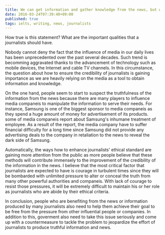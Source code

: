 ```yaml
---
title: We can get information and gather knowledge from the news, but we are unsure how much we should trust journalists
date: 2016-03-24T07:39:40+09:00
published: true
tags: ielts, writing, news, journalists
---
```



How true is this statement?
What are the important qualities that a journalists should have.


Nobody cannot deny the fact that the influence of media in our daily lives has been unprecedented over the past several decades. Such trend is becomming aggravated thanks to the advancement of technology such as mobile devices, the Internet and cable TV channels. In this circumstance, the question about how to ensure the credibility of journalists is gaining importance as we are heavily relying on the media as a tool to obtain information and knowledge.


On the one hand, people seem to start to suspect the truthfulness of the information from the news because there are many players to influence media companeis to manipulate the information to serve their needs. For instance, Samsung is one of the biggest sponsor to media companeis as they spend a huge amount of money for advertisement of its products. some of media companeis report about Samsung's inhumane treatment of employee. As a result of the report, the media company have to suffer financial difficulty for a long time since Samsung did not provide any advertising deals to the company in retaliation to the news to reveal the dark side of Samsung.


Automatically, the ways how to enhance journalists' ethical standard are gaining more attention from the public as more people believe that these methods will contribute immensely to the improvement of the credibility of the information in the news. I believe that the most critical factor that journalists are expected to have is courage in turbulent times since they will be bombarded with unlimited pressure to alter or conceal the truth from many other powerful authorities and companeis. With lack of courage to resist those pressures, it will be extremely difficult to maintain his or her role as journalists who are abide by their ethical criteria.


In conclusion, people who are benefiting from the news or information produced by many journalists also need to help them achieve their goal to be free from the pressure from other influential people or companies. In addition to this, goverment also need to take this issue seriously and come up with a countermeasure to tackle the problem to jeopardize the effort of journalists to produce truthful information and news.

